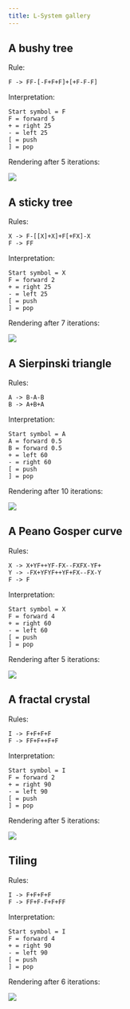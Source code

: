 ```yaml
---
title: L-System gallery 
---
```


## A bushy tree

Rule:

    F -> FF-[-F+F+F]+[+F-F-F]

Interpretation:

    Start symbol = F
    F = forward 5
    + = right 25 
    - = left 25
    [ = push
    ] = pop

Rendering after 5 iterations:

![]($root/images/bushy.jpg)

## A sticky tree

Rules:

    X -> F-[[X]+X]+F[+FX]-X
    F -> FF

Interpretation:

    Start symbol = X 
    F = forward 2
    + = right 25 
    - = left 25
    [ = push
    ] = pop

Rendering after 7 iterations:

![]($root/images/sticky.jpg)

## A Sierpinski triangle

Rules:

    A -> B-A-B
    B -> A+B+A

Interpretation:

    Start symbol = A 
    A = forward 0.5 
    B = forward 0.5 
    + = left 60 
    - = right 60 
    [ = push
    ] = pop

Rendering after 10 iterations:

![]($root/images/sierpinski.jpg)

## A Peano Gosper curve

Rules:

    X -> X+YF++YF-FX--FXFX-YF+
    Y -> -FX+YFYF++YF+FX--FX-Y
    F -> F

Interpretation:

    Start symbol = X 
    F = forward 4
    + = right 60 
    - = left 60 
    [ = push
    ] = pop

Rendering after 5 iterations:

![]($root/images/peano_gosper.jpg)

## A fractal crystal

Rules:

	I -> F+F+F+F
	F -> FF+F++F+F

Interpretation:

	Start symbol = I 
	F = forward 2
	+ = right 90 
	- = left 90 
	[ = push
	] = pop

Rendering after 5 iterations:

![]($root/images/crystal.jpg)

## Tiling

Rules:

	I -> F+F+F+F
	F -> FF+F-F+F+FF

Interpretation:

	Start symbol = I 
	F = forward 4 
	+ = right 90 
	- = left 90 
	[ = push
	] = pop

Rendering after 6 iterations:

![]($root/images/tiles.jpg)
